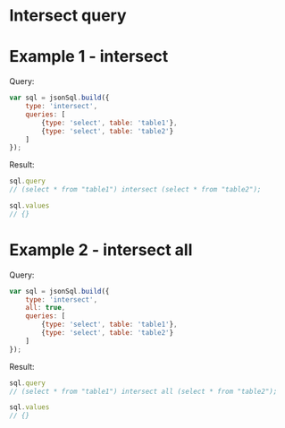 # Intersect query

# Example 1 - intersect

Query:

``` js
var sql = jsonSql.build({
    type: 'intersect',
    queries: [
        {type: 'select', table: 'table1'},
        {type: 'select', table: 'table2'}
    ]
});
```

Result:

``` js
sql.query
// (select * from "table1") intersect (select * from "table2");

sql.values
// {}
```

# Example 2 - intersect all

Query:

``` js
var sql = jsonSql.build({
    type: 'intersect',
    all: true,
    queries: [
        {type: 'select', table: 'table1'},
        {type: 'select', table: 'table2'}
    ]
});
```

Result:

``` js
sql.query
// (select * from "table1") intersect all (select * from "table2");

sql.values
// {}
```
